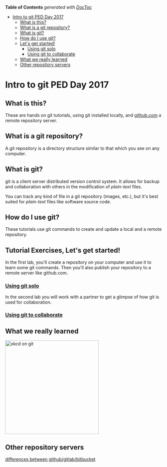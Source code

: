 <!-- START doctoc generated TOC please keep comment here to allow auto update -->
<!-- DON'T EDIT THIS SECTION, INSTEAD RE-RUN doctoc TO UPDATE -->
**Table of Contents**  *generated with [DocToc](https://github.com/thlorenz/doctoc)*

- [Intro to git  PED Day 2017](#intro-to-git--ped-day-2017)
  - [What is this?](#what-is-this)
  - [What is a git repository?](#what-is-a-git-repository)
  - [What is git?](#what-is-git)
  - [How do I use git?](#how-do-i-use-git)
  - [Let's get started!](#tutorial-exercises-lets-get-started)
    - [Using git solo](#using-git-solo)
    - [Using git to collaborate](#using-git-to-collaborate)
  - [What we really learned](#what-we-really-learned)
  - [Other repository servers](#other-repository-servers)

<!-- END doctoc generated TOC please keep comment here to allow auto update -->


# Intro to git  PED Day 2017

## What is this?

These are hands on git tutorials, using git installed locally, and [github.com](http://github.com) a remote
repository server.

## What is a git repository?

A git repository is a directory structure similar to that which you see on any computer.

## What is git?

git is a client server distributed version control system.  It allows for backup and collaboration  with others in the modification of _plain-text_ files.


You can track any kind of file in a git repository (images, etc.), but it's best suited for
_plain-text_ files like software source code.

## How do I use git?

These tutorials use git commands to create and update a local and a remote repository.

## Tutorial Exercises, Let's get started!

In the first lab, you'll create a repository on your computer and use it to learn some git
commands. Then you'll also publish your repository to a remote server like github.com.

### [Using git solo](01_basics_stripped.md)

In the second lab you will work with a partner to get a
glimpse of how git is used for collaboration.

### [Using git to collaborate](02_collaborate_stripped.md)
## What we really learned

 <img src="https://imgs.xkcd.com/comics/git_2x.png" width=300 alt="xkcd on git"/>

## Other repository servers
[differences between github/gitlab/bitbucket](https://about.gitlab.com/2016/01/27/comparing-terms-gitlab-github-bitbucket/)
